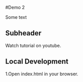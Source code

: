 #Demo 2

Some text
## Subheader
Watch tutorial on youtube.

## Local Development
1.Open index.html in your browser.